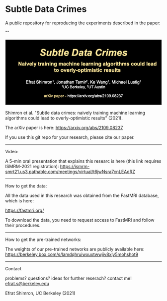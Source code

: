 # Subtle Data Crimes
A public repository for reproducing the experiments described in the paper:

""


![subtle_fig_1](logo_arXiv_paper.png)


Shimron et al. "Subtle data crimes: naively training machine learning algorithms could lead to overly-optimistic results" (2021).

The arXiv paper is here: https://arxiv.org/abs/2109.08237

If you use this git repo for your research, please cite our paper. 

---

Video:

A 5-min oral presentation that explains this researc is here (this link requires ISMRM-2021 registration): https://ismrm-smrt21.us3.pathable.com/meetings/virtual/t6jwNsra7cnLEAdRZ

----

How to get the data:

All the data used in this research was obtained from the FastMRI database, which is here:

https://fastmri.org/

To download the data, you need to request access to FastMRI and follow their procedures.

---

How to get the pre-trained networks:

The weights of our pre-trained networks are publicly available here:
https://berkeley.box.com/s/lamdqhruiwxuxtwwjiv8xly5mohshot9


---

Contact

problems? questions? ideas for further reserach? contact me! 
efrat.s@berkeley.edu


Efrat Shimron, UC Berkeley (2021)
